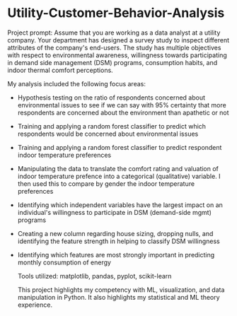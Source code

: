 # Utility-Customer-Behavior-Analysis

Project prompt: Assume that you are working as a data analyst at a utility company. Your department has designed a survey study to inspect different attributes of the company's end-users. The study has multiple objectives with respect to environmental awareness, willingness towards participating in demand side management (DSM) programs, consumption habits, and indoor thermal comfort perceptions. 

My analysis included the following focus areas:
- Hypothesis testing on the ratio of respondents concerned about environmental issues to see if we can say with 95% certainty that more respondents are concerned about the environment than apathetic or not
- Training and applying a random forest classifier to predict which respondents would be concerned about environmental issues
- Training and applying a random forest classifier to predict respondent indoor temperature preferences
- Manipulating the data to translate the comfort rating and valuation of indoor temperature prefence into a categorical (qualitative) variable. I then used this to compare by gender the indoor temperature preferences
- Identifying which independent variables have the largest impact on an individual's willingness to participate in DSM (demand-side mgmt) programs
- Creating a new column regarding house sizing, dropping nulls, and identifying the feature strength in helping to classify DSM willingness
- Identifying which features are most strongly important in predicting monthly consumption of energy

  Tools utilized: matplotlib, pandas, pyplot, scikit-learn

  This project highlights my competency with ML, visualization, and data manipulation in Python. It also highlights my statistical and ML theory experience.
